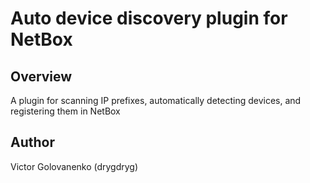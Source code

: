 # Auto device discovery plugin for NetBox
## Overview
A plugin for scanning IP prefixes, automatically detecting devices, and registering them in NetBox
## Author
Victor Golovanenko (drygdryg)
